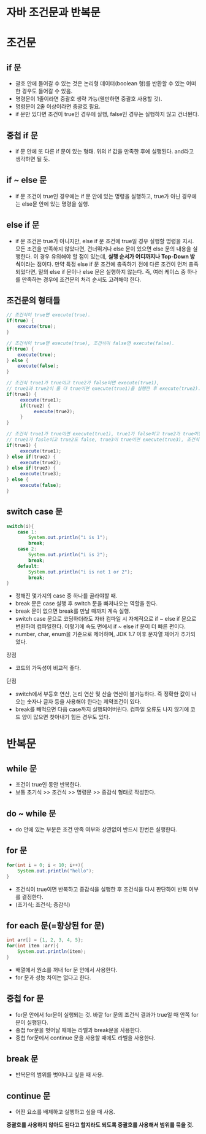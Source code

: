# 자바 조건문과 반복문

# 조건문

## if 문

- 괄호 안에 들어갈 수 있는 것은 논리형 데이터(boolean 형)를 반환할 수 있는 어떠한 경우도 들어갈 수 있음.
- 명령문이 1줄이라면 중괄호 생략 가능(웬만하면 중괄호 사용할 것).
- 명령문이 2줄 이상이라면 중괄호 필요.
- if 문만 있다면 조건이 true인 경우에 실행, false인 경우는 실행하지 않고 건너뛴다.

## 중첩 if 문
- if 문 안에 또 다른 if 문이 있는 형태. 위의 if 값을 만족한 후에 실행된다. and라고 생각하면 될 듯.

## if ~ else 문
- if 문 조건이 true인 경우에는 if 문 안에 있는 명령을 실행하고, true가 아닌 경우에는 else문 안에 있는 명령을 실행.

## else if 문
- if 문 조건은 true가 아니지만, else if 문 조건에 true일 경우 실행할 명령을 지시. 모든 조건을 만족하지 않았다면, 건너뛰거나 else 문이 있으면 else 문의 내용을 실행한다. 이 경우 유의해야 할 점이 있는데, **실행 순서가 어디까지나 Top-Down 방식**이라는 점이다. 만약 특정 else if 문 조건에 충족하기 전에 다른 조건이 먼저 충족되었다면, 밑의 else if 문이나 else 문은 실행하지 않는다. 즉, 여러 케이스 중 하나를 만족하는 경우에 조건문의 처리 순서도 고려해야 한다.

## 조건문의 형태들
```java
// 조건식이 true면 execute(true).
if(true) {
    execute(true);
}

// 조건식이 true면 execute(true), 조건식이 false면 execute(false).
if(true) {
    execute(true);
} else {
    execute(false);
}

// 조건식 true1가 true이고 true2가 false이면 execute(true1),
// true1과 true2이 둘 다 true이면 execute(true1)을 실행한 후 execute(true2).
if(true1) {
     execute(true1);
     if(true2) {
          execute(true2);
     }
}

// 조건식 true1가 true이면 execute(true1), true1가 false이고 true2가 true이면 execute(true2),
// true1가 fasle이고 true2도 false, true3이 true이면 execute(true3), 조건식 모두 false면 execute(false).
if(true1) {
     execute(true1);
} else if(true2) {
     execute(true2);
} else if(true3) {
     execute(true3);
} else {
     execute(false);
}
```


## switch case 문
```java
switch(i){
    case 1:
        System.out.println("i is 1");
        break;
    case 2:
        System.out.println("i is 2");
        break;
    default:
        System.out.println("i is not 1 or 2");
        break;
}
```
- 정해진 몇가지의 case 중 하나를 골라야할 때.
- break 문은 case 실행 후 switch 문을 빠져나오는 역할을 한다.
- break 문이 없으면 break를 만날 때까지 계속 실행.
- switch case 문으로 코딩하더라도 자바 컴파일 시 자체적으로 if ~ else if 문으로 변환하여 컴파일한다. 이렇기에 속도 면에서 if ~ else if 문이 더 빠른 편이다.
- number, char, enum을 기준으로 제어하며, JDK 1.7 이후 문자열 제어가 추가되었다.

장점
- 코드의 가독성이 비교적 좋다.

단점
- switch에서 부등호 연산, 논리 연산 및 산술 연산이 불가능하다. 즉 정확한 값이 나오는 숫자나 글자 등을 사용해야 한다는 제약조건이 있다.
- break를 빼먹으면 다음 case까지 실행되어버린다. 컴파일 오류도 나지 않기에 코드 양이 많으면 찾아내기 힘든 경우도 있다.

# 반복문

## while 문
- 조건이 true인 동안 반복한다.
- 보통 초기식 >> 조건식 >> 명령문 >> 증감식 형태로 작성한다.

## do ~ while 문
- do 안에 있는 부분은 조건 만족 여부와 상관없이 반드시 한번은 실행한다.

## for 문
```java
for(int i = 0; i < 10; i++){
    System.out.println("hello");
}
```
- 조건식이 true이면 반복하고 증감식을 실행한 후 조건식을 다시 판단하여 반복 여부를 결정한다.
- (초기식; 조건식; 증감식)

## for each 문(=향상된 for 문)
```java
int arr[] = {1, 2, 3, 4, 5};
for(int item :arr){
    System.out.println(item);
}
```
- 배열에서 원소를 꺼내 for 문 안에서 사용한다.
- for 문과 성능 차이는 없다고 한다.

## 중첩 for 문
- for문 안에서 for문이 실행되는 것. 바깥 for 문의 조건식 결과가 true일 때 안쪽 for 문이 실행된다.
- 중첩 for문을 벗어날 때에는 라벨과 break문을 사용한다.
- 중첩 for문에서 continue 문을 사용할 때에도 라벨을 사용한다.

## break 문
- 반복문의 범위를 벗어나고 싶을 때 사용.

## continue 문
- 어떤 요소를 배제하고 실행하고 싶을 때 사용.

**중괄호를 사용하지 않아도 된다고 할지라도 되도록 중괄호를 사용해서 범위를 묶을 것.**
